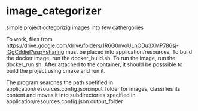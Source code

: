 # image_categorizer
simple project cotegorizig images into few cathergories

To work, files from https://drive.google.com/drive/folders/1R6G0nvoULnODu3XMP786sj-iGgCddieI?usp=sharing must be placed into application/resources.
To build the docker image, run the docker_build.sh. To run the image, run the docker_run.sh. 
After attached to the container, it should be posssible to build the project using cmake and run it.

The program searches the path spefified in application/resources.config.json:input_folder for images, classifies its content and moves it into subdirectories
specified in application/resources.config.json:output_folder
